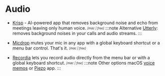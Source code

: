 # Audio

- [Krisp](https://krisp.ai/) - AI-powered app that removes background noise and echo from meetings leaving only human voice. <sub><sup>*[mac | free]*</sup></sub>
  :::note Alternative
  [Utterly](https://www.utterly.app/): removes background noises in your calls and audio streams.
  :::

- [Micdrop](https://getmicdrop.com) mutes your mic in any app with a global keyboard shortcut or a menu bar control. That's it. <sub><sup>*[mac | free]*</sup></sub>

- [Recordia](https://sindresorhus.com/recordia) lets you record audio directly from the menu bar or with a global keyboard shortcut. <sub><sup>*[mac | free]*</sup></sub>
  :::note Other options
  macOS [voice memos](https://support.apple.com/guide/voice-memos/record-vmaa4b813415/mac) or [Piezo](https://rogueamoeba.com/piezo/) app.
  :::

